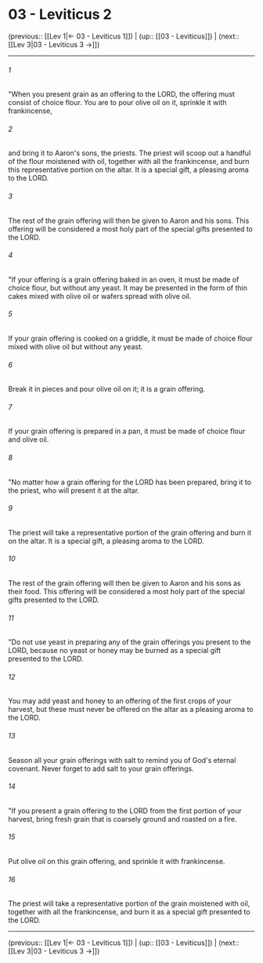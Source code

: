 # 03 - Leviticus 2

(previous:: [[Lev 1|← 03 - Leviticus 1]]) | (up:: [[03 - Leviticus]]) | (next:: [[Lev 3|03 - Leviticus 3 →]])

***


###### 1 
"When you present grain as an offering to the LORD, the offering must consist of choice flour. You are to pour olive oil on it, sprinkle it with frankincense, 

###### 2 
and bring it to Aaron's sons, the priests. The priest will scoop out a handful of the flour moistened with oil, together with all the frankincense, and burn this representative portion on the altar. It is a special gift, a pleasing aroma to the LORD. 

###### 3 
The rest of the grain offering will then be given to Aaron and his sons. This offering will be considered a most holy part of the special gifts presented to the LORD. 

###### 4 
"If your offering is a grain offering baked in an oven, it must be made of choice flour, but without any yeast. It may be presented in the form of thin cakes mixed with olive oil or wafers spread with olive oil. 

###### 5 
If your grain offering is cooked on a griddle, it must be made of choice flour mixed with olive oil but without any yeast. 

###### 6 
Break it in pieces and pour olive oil on it; it is a grain offering. 

###### 7 
If your grain offering is prepared in a pan, it must be made of choice flour and olive oil. 

###### 8 
"No matter how a grain offering for the LORD has been prepared, bring it to the priest, who will present it at the altar. 

###### 9 
The priest will take a representative portion of the grain offering and burn it on the altar. It is a special gift, a pleasing aroma to the LORD. 

###### 10 
The rest of the grain offering will then be given to Aaron and his sons as their food. This offering will be considered a most holy part of the special gifts presented to the LORD. 

###### 11 
"Do not use yeast in preparing any of the grain offerings you present to the LORD, because no yeast or honey may be burned as a special gift presented to the LORD. 

###### 12 
You may add yeast and honey to an offering of the first crops of your harvest, but these must never be offered on the altar as a pleasing aroma to the LORD. 

###### 13 
Season all your grain offerings with salt to remind you of God's eternal covenant. Never forget to add salt to your grain offerings. 

###### 14 
"If you present a grain offering to the LORD from the first portion of your harvest, bring fresh grain that is coarsely ground and roasted on a fire. 

###### 15 
Put olive oil on this grain offering, and sprinkle it with frankincense. 

###### 16 
The priest will take a representative portion of the grain moistened with oil, together with all the frankincense, and burn it as a special gift presented to the LORD.

***

(previous:: [[Lev 1|← 03 - Leviticus 1]]) | (up:: [[03 - Leviticus]]) | (next:: [[Lev 3|03 - Leviticus 3 →]])
